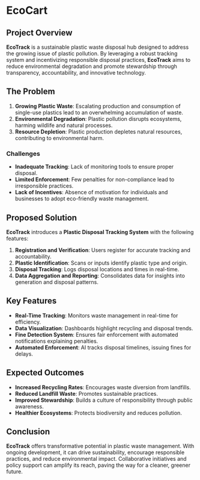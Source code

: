 # EcoCart

## Project Overview
**EcoTrack** is a sustainable plastic waste disposal hub designed to address the growing issue of plastic pollution. By leveraging a robust tracking system and incentivizing responsible disposal practices, **EcoTrack** aims to reduce environmental degradation and promote stewardship through transparency, accountability, and innovative technology.

## The Problem
1. **Growing Plastic Waste**: Escalating production and consumption of single-use plastics lead to an overwhelming accumulation of waste.
2. **Environmental Degradation**: Plastic pollution disrupts ecosystems, harming wildlife and natural processes.
3. **Resource Depletion**: Plastic production depletes natural resources, contributing to environmental harm.

### Challenges
- **Inadequate Tracking**: Lack of monitoring tools to ensure proper disposal.
- **Limited Enforcement**: Few penalties for non-compliance lead to irresponsible practices.
- **Lack of Incentives**: Absence of motivation for individuals and businesses to adopt eco-friendly waste management.

## Proposed Solution
**EcoTrack** introduces a **Plastic Disposal Tracking System** with the following features:
1. **Registration and Verification**: Users register for accurate tracking and accountability.
2. **Plastic Identification**: Scans or inputs identify plastic type and origin.
3. **Disposal Tracking**: Logs disposal locations and times in real-time.
4. **Data Aggregation and Reporting**: Consolidates data for insights into generation and disposal patterns.

## Key Features
- **Real-Time Tracking**: Monitors waste management in real-time for efficiency.
- **Data Visualization**: Dashboards highlight recycling and disposal trends.
- **Fine Detection System**: Ensures fair enforcement with automated notifications explaining penalties.
- **Automated Enforcement**: AI tracks disposal timelines, issuing fines for delays.

## Expected Outcomes
- **Increased Recycling Rates**: Encourages waste diversion from landfills.
- **Reduced Landfill Waste**: Promotes sustainable practices.
- **Improved Stewardship**: Builds a culture of responsibility through public awareness.
- **Healthier Ecosystems**: Protects biodiversity and reduces pollution.

## Conclusion
**EcoTrack** offers transformative potential in plastic waste management. With ongoing development, it can drive sustainability, encourage responsible practices, and reduce environmental impact. Collaborative initiatives and policy support can amplify its reach, paving the way for a cleaner, greener future.
